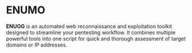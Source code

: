 # ENUMO
**ENUOG** is an automated web reconnaissance and exploitation toolkit designed to streamline your pentesting workflow. It combines multiple powerful tools into one script for quick and thorough assessment of target domains or IP addresses.
